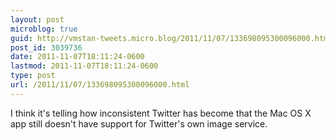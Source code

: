 ```yaml
---
layout: post
microblog: true
guid: http://vmstan-tweets.micro.blog/2011/11/07/133698095300096000.html
post_id: 3039736
date: 2011-11-07T18:11:24-0600
lastmod: 2011-11-07T18:11:24-0600
type: post
url: /2011/11/07/133698095300096000.html
---
```

I think it's telling how inconsistent Twitter has become that the Mac OS X app still doesn't have support for Twitter's own image service.

